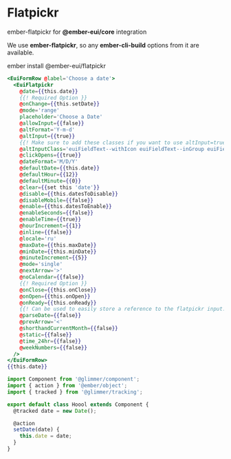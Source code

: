 # Flatpickr

<EuiText>
  <p><EuiLink @target="_blank" @href="https://shipshapecode.github.io/ember-flatpickr/docs/usage">ember-flatpickr</EuiLink> for <strong>@ember-eui/core</strong> integration</p>

<p>We use <strong>ember-flatpickr</strong>, so any <strong>ember-cli-build</strong> options from it are available.</p>

<p><EuiCodeBlock @isCopyable={{true}}>ember install @ember-eui/flatpickr</EuiCodeBlock></p>

</EuiText>

```hbs template
<EuiFormRow @label='Choose a date'>
  <EuiFlatpickr
    @date={{this.date}}
    {{! Required Option }}
    @onChange={{this.setDate}}
    @mode='range'
    placeholder='Choose a Date'
    @allowInput={{false}}
    @altFormat='Y-m-d'
    @altInput={{true}}
    {{! Make sure to add these classes if you want to use altInput=true }}
    @altInputClass='euiFieldText--withIcon euiFieldText--inGroup euiFieldText'
    @clickOpens={{true}}
    @dateFormat='M/D/Y'
    @defaultDate={{this.date}}
    @defaultHour={{12}}
    @defaultMinute={{0}}
    @clear={{set this 'date'}}
    @disable={{this.datesToDisable}}
    @disableMobile={{false}}
    @enable={{this.datesToEnable}}
    @enableSeconds={{false}}
    @enableTime={{true}}
    @hourIncrement={{1}}
    @inline={{false}}
    @locale='ru'
    @maxDate={{this.maxDate}}
    @minDate={{this.minDate}}
    @minuteIncrement={{5}}
    @mode='single'
    @nextArrow='>'
    @noCalendar={{false}}
    {{! Required Option }}
    @onClose={{this.onClose}}
    @onOpen={{this.onOpen}}
    @onReady={{this.onReady}}
    {{! Can be used to easily store a reference to the flatpickr input. }}
    @parseDate={{false}}
    @prevArrow='<'
    @shorthandCurrentMonth={{false}}
    @static={{false}}
    @time_24hr={{false}}
    @weekNumbers={{false}}
  />
</EuiFormRow>
{{this.date}}
```

```js component
import Component from '@glimmer/component';
import { action } from '@ember/object';
import { tracked } from '@glimmer/tracking';

export default class Hoool extends Component {
  @tracked date = new Date();

  @action
  setDate(date) {
    this.date = date;
  }
}
```
